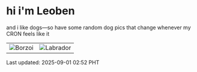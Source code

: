 # hi i'm Leoben

and i like dogs—so have some random dog pics that change whenever my CRON feels like it

|  |  |
|--------|----------|
| ![Borzoi](https://random-dog-vercel.vercel.app/api/random-borzoi?v=1756666343) | ![Labrador](https://random-dog-vercel.vercel.app/api/random-labrador?v=1756666343) |

Last updated: 2025-09-01 02:52 PHT
